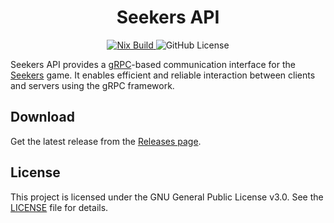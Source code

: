 <div align="center">
    <h1>Seekers API</h1>
    <a href="https://github.com/seekers-dev/seekers-api/actions/workflows/nix-build.yaml">
        <img alt="Nix Build" src="https://github.com/seekers-dev/seekers-api/actions/workflows/nix-build.yaml/badge.svg">
    </a>
    <img alt="GitHub License" src="https://img.shields.io/github/license/seekers-dev/seekers-grpc">
</div>

Seekers API provides a [gRPC](https://grpc.io/)-based communication interface for the [Seekers](https://github.com/seekers-dev/seekers) game.
It enables efficient and reliable interaction between clients and servers using the gRPC framework.

## Download

Get the latest release from the [Releases page](https://github.com/seekers-dev/seekers-api/releases/latest).

## License

This project is licensed under the GNU General Public License v3.0.
See the [LICENSE](https://github.com/seekers-dev/seekers-api/blob/main/LICENSE) file for details.
